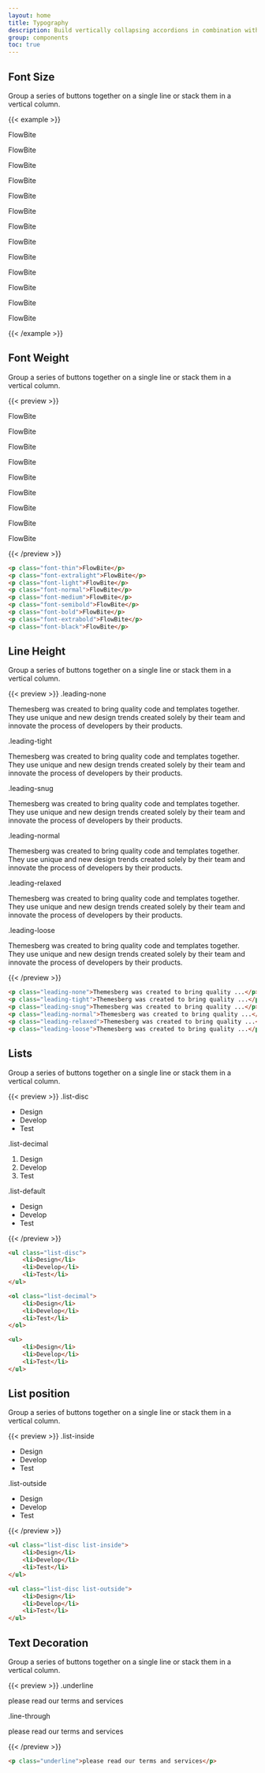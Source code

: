 ```yaml
---
layout: home
title: Typography
description: Build vertically collapsing accordions in combination with our Collapse JavaScript plugin.
group: components
toc: true
---
```


## Font Size

Group a series of buttons together on a single line or stack them in a vertical column.

{{< example >}}
<p class="text-xs">FlowBite</p>
<p class="text-sm">FlowBite</p>
<p class="text-base">FlowBite</p>
<p class="text-lg">FlowBite</p>
<p class="text-xl">FlowBite</p>
<p class="text-2xl">FlowBite</p>
<p class="text-3xl">FlowBite</p>
<p class="text-4xl">FlowBite</p>
<p class="text-5xl">FlowBite</p>
<p class="text-6xl">FlowBite</p>
<p class="text-7xl">FlowBite</p>
<p class="text-8xl">FlowBite</p>
<p class="text-9xl">FlowBite</p>
{{< /example >}}

## Font Weight

Group a series of buttons together on a single line or stack them in a vertical column.

{{< preview >}}
<p class="text-4xl font-thin">FlowBite</p>
<p class="text-4xl font-extralight">FlowBite</p>
<p class="text-4xl font-light">FlowBite</p>
<p class="text-4xl font-normal">FlowBite</p>
<p class="text-4xl font-medium">FlowBite</p>
<p class="text-4xl font-semibold">FlowBite</p>
<p class="text-4xl font-bold">FlowBite</p>
<p class="text-4xl font-extrabold">FlowBite</p>
<p class="text-4xl font-black">FlowBite</p>
{{< /preview >}}

```html
<p class="font-thin">FlowBite</p>
<p class="font-extralight">FlowBite</p>
<p class="font-light">FlowBite</p>
<p class="font-normal">FlowBite</p>
<p class="font-medium">FlowBite</p>
<p class="font-semibold">FlowBite</p>
<p class="font-bold">FlowBite</p>
<p class="font-extrabold">FlowBite</p>
<p class="font-black">FlowBite</p>
```

## Line Height

Group a series of buttons together on a single line or stack them in a vertical column.

{{< preview >}}
<span class="text-blue-700 font-normal">.leading-none</span>
<p class="leading-none text-gray-700 mb-4">Themesberg was created to bring quality code and templates together. They use unique and new design trends created solely by their team and innovate the process of developers by their products.</p>
<span class="text-blue-700 font-normal">.leading-tight</span>
<p class="leading-tight text-gray-700 mb-4">Themesberg was created to bring quality code and templates together. They use unique and new design trends created solely by their team and innovate the process of developers by their products.</p>
<span class="text-blue-700 font-normal">.leading-snug</span>
<p class="leading-snug text-gray-700 mb-4">Themesberg was created to bring quality code and templates together. They use unique and new design trends created solely by their team and innovate the process of developers by their products.</p>
<span class="text-blue-700 font-normal">.leading-normal</span>
<p class="leading-normal text-gray-700 mb-4">Themesberg was created to bring quality code and templates together. They use unique and new design trends created solely by their team and innovate the process of developers by their products.</p>
<span class="text-blue-700 font-normal">.leading-relaxed</span>
<p class="leading-relaxed text-gray-700 mb-4">Themesberg was created to bring quality code and templates together. They use unique and new design trends created solely by their team and innovate the process of developers by their products.</p>
<span class="text-blue-700 font-normal">.leading-loose</span>
<p class="leading-loose text-gray-700 mb-4">Themesberg was created to bring quality code and templates together. They use unique and new design trends created solely by their team and innovate the process of developers by their products.</p>
{{< /preview >}}

```html
<p class="leading-none">Themesberg was created to bring quality ...</p>
<p class="leading-tight">Themesberg was created to bring quality ...</p>
<p class="leading-snug">Themesberg was created to bring quality ...</p>
<p class="leading-normal">Themesberg was created to bring quality ...</p>
<p class="leading-relaxed">Themesberg was created to bring quality ...</p>
<p class="leading-loose">Themesberg was created to bring quality ...</p>
```

## Lists

Group a series of buttons together on a single line or stack them in a vertical column.

{{< preview >}}
<span class="text-blue-700 font-normal">.list-disc</span>
<ul class="list-disc text-gray-700 mb-6 pl-4">
    <li>Design</li>
    <li>Develop</li>
    <li>Test</li>
</ul>

<span class="text-blue-700 font-normal">.list-decimal</span>
<ol class="list-decimal text-gray-700 mb-6 pl-4">
    <li>Design</li>
    <li>Develop</li>
    <li>Test</li>
</ol>

<span class="text-blue-700 font-normal">.list-default</span>
<ul class="text-gray-700">
    <li>Design</li>
    <li>Develop</li>
    <li>Test</li>
</ul>
{{< /preview >}}

```html
<ul class="list-disc">
    <li>Design</li>
    <li>Develop</li>
    <li>Test</li>
</ul>

<ol class="list-decimal">
    <li>Design</li>
    <li>Develop</li>
    <li>Test</li>
</ol>

<ul>
    <li>Design</li>
    <li>Develop</li>
    <li>Test</li>
</ul>
```

## List position

Group a series of buttons together on a single line or stack them in a vertical column.

{{< preview >}}
<span class="text-blue-700 font-normal">.list-inside</span>
<ul class="list-disc list-inside text-green-700 bg-green-100 rounded-lg mt-2 mb-6">
    <li>Design</li>
    <li>Develop</li>
    <li>Test</li>
</ul>
<span class="text-blue-700 font-normal">.list-outside</span>
<ul class="list-disc list-outside text-green-700 bg-green-100 rounded-lg mt-2">
    <li>Design</li>
    <li>Develop</li>
    <li>Test</li>
</ul>
{{< /preview >}}

```html
<ul class="list-disc list-inside">
    <li>Design</li>
    <li>Develop</li>
    <li>Test</li>
</ul>

<ul class="list-disc list-outside">
    <li>Design</li>
    <li>Develop</li>
    <li>Test</li>
</ul>
```

## Text Decoration

Group a series of buttons together on a single line or stack them in a vertical column.

{{< preview >}}
<span class="text-blue-700 font-normal">.underline</span>
<p class="underline mt-2 mb-4">please read our terms and services</p>
<span class="text-blue-700 font-normal">.line-through</span>
<p class="line-through mt-2 mb-4">please read our terms and services</p>
{{< /preview >}}

```html
<p class="underline">please read our terms and services</p>
```